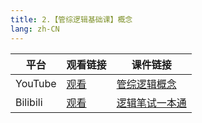 ```yaml
---
title: 2.【管综逻辑基础课】概念
lang: zh-CN
---
```


| 平台       | 观看链接                                                                                                                               | 课件链接                                                                                                                                                                                        |
|----------|------------------------------------------------------------------------------------------------------------------------------------|---------------------------------------------------------------------------------------------------------------------------------------------------------------------------------------------|
| YouTube  | [观看](https://www.youtube.com/watch?v=RpwH4GTRMus&list=PLm0MFkgiW1JiOt8shUCMSGDsqFS23k83T&index=2)                                  | [管综逻辑概念](../../public/logic/%E9%80%BB%E8%BE%91-%E5%9F%BA%E7%A1%80%E8%AF%BE/pdf/%E7%AE%A1%E7%BB%BC%E9%80%BB%E8%BE%91%E6%A6%82%E5%BF%B5.pdf)                                                  |
| Bilibili | [观看](https://www.bilibili.com/video/BV1ujWCesEWH?spm_id_from=333.788.videopod.sections&vd_source=752f1f454ebffd32e5dbe02742c48dab) | [逻辑笔试一本通](../../public/logic/%E9%80%BB%E8%BE%91-%E5%9F%BA%E7%A1%80%E8%AF%BE/pdf/1.%E3%80%90%E7%AC%94%E8%AF%95%E4%B8%80%E6%9C%AC%E9%80%9A%E3%80%91%E7%AE%A1%E7%BB%BC-%E9%80%BB%E8%BE%91.pdf) |                                                                                                                                        |


